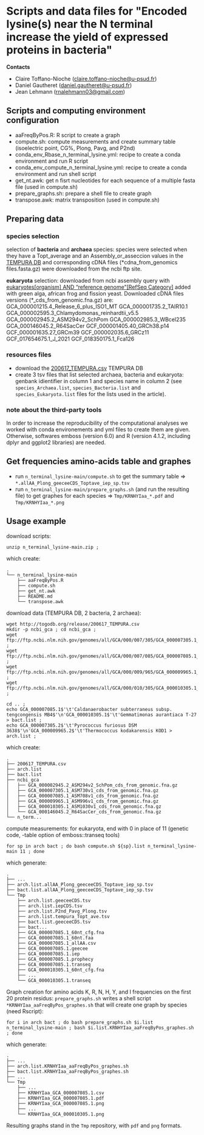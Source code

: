 # Scripts and data files for "Encoded lysine(s) near the N terminal increase the yield of expressed proteins in bacteria"

**Contacts**

- Claire Toffano-Nioche (<claire.toffano-nioche@u-psud.fr>)
- Daniel Gautheret (<daniel.gautheret@u-psud.fr>)
- Jean Lehmann (<rnalehmann03@gmail.com>)

## Scripts and computing environment configuration

- aaFreqByPos.R: R script to create a graph
- compute.sh: compute measurements and create summary table (isoelectric point, CG%, Plong, Pavg, and P2nd)
- conda_env_Rbase_n_terminal_lysine.yml: recipe to create a conda environment and run R script
- conda_env_compute_n_terminal_lysine.yml: recipe to create a conda environment and run shell script
- get_nt.awk: get n fisrt nucleotides for each sequence of a multiple fasta file (used in compute.sh)
- prepare_graphs.sh: prepare a shell file to create graph 
- transpose.awk: matrix transposition (used in compute.sh)

## Preparing data

### species selection

selection of **bacteria** and **archaea** species: species were selected when they have a Topt_average and an Assembly_or_asseccion values in the [TEMPURA DB](http://togodb.org/db/tempura) and corresponding cDNA files (*cdna_from_genomics files.fasta.gz) were downloaded from the ncbi ftp site.

**eukaryota** selection: downloaded from ncbi assembly query with [eukaryotes[organism] AND “reference genome"[RefSeq Category]](https://www.ncbi.nlm.nih.gov/assembly/?term=eukaryotes%5borganism%5d+AND+%E2%80%9Creference+genome%22%5bRefSeq+Category%5d) added with green alga, african frog and fission yeast. 
Downloaded cDNA files versions (*_cds_from_genomic.fna.gz) are:
GCA_000001215.4_Release_6_plus_ISO1_MT GCA_000001735.2_TAIR10.1 GCA_000002595.3_Chlamydomonas_reinhardtii_v5.5 GCA_000002945.2_ASM294v2_SchPom GCA_000002985.3_WBcel235 GCA_000146045.2_R64SacCer GCF_000001405.40_GRCh38.p14 GCF_000001635.27_GRCm39 GCF_000002035.6_GRCz11 GCF_017654675.1_J_2021 GCF_018350175.1_Fca126

### resources files

- download the [200617_TEMPURA.csv](http://togodb.org/release/200617_TEMPURA.csv) TEMPURA DB
- create 3 tsv files that list selected archaea, bacteria and eukaryota: genbank idientifier in column 1 and species name in column 2 (see `species_Archaea.list`, `species_Bacteria.list` and `species_Eukaryota.list` files for the lists used in the article).

### note about the third-party tools
In order to increase the reproducibility of the computational analyses we worked with conda environements and yml files to create them are given. Otherwise, softwares emboss (version 6.0) and R (version 4.1.2, including dplyr and ggplot2 libraries) are needed.

## Get frequencies amino-acids table and graphes
- run `n_terminal_lysine-main/compute.sh` to get the summary table => `*.allAA_Plong_geeceeCDS_Toptave_iep_sp.tsv`
- run `n_terminal_lysine-main/prepare_graphs.sh` (and run the resulting file) to get graphes for each species => `Tmp/KRNHYIaa_*.pdf` and `Tmp/KRNHYIaa_*.png`

## Usage example
download scripts:
```
unzip n_terminal_lysine-main.zip ;
```
which create: 
```
.
└── n_terminal_lysine-main
    ├── aaFreqByPos.R
    ├── compute.sh
    ├── get_nt.awk
    ├── README.md
    └── transpose.awk
```
download data (TEMPURA DB, 2 bacteria, 2 archaea):
```
wget http://togodb.org/release/200617_TEMPURA.csv
mkdir -p ncbi_gca ; cd ncbi_gca ;
wget ftp://ftp.ncbi.nlm.nih.gov/genomes/all/GCA/000/007/305/GCA_000007305.1_ASM730v1/GCA_000007305.1_ASM730v1_cds_from_genomic.fna.gz ;
wget ftp://ftp.ncbi.nlm.nih.gov/genomes/all/GCA/000/007/085/GCA_000007085.1_ASM708v1/GCA_000007085.1_ASM708v1_cds_from_genomic.fna.gz ;
wget ftp://ftp.ncbi.nlm.nih.gov/genomes/all/GCA/000/009/965/GCA_000009965.1_ASM996v1/GCA_000009965.1_ASM996v1_cds_from_genomic.fna.gz ;
wget ftp://ftp.ncbi.nlm.nih.gov/genomes/all/GCA/000/010/305/GCA_000010305.1_ASM1030v1/GCA_000010305.1_ASM1030v1_cds_from_genomic.fna.gz ;

cd .. ;
echo GCA_000007085.1$'\t'Caldanaerobacter subterraneus subsp. tengcongensis MB4$'\n'GCA_000010305.1$'\t'Gemmatimonas aurantiaca T-27 > bact.list ;
echo GCA_000007305.2$'\t'Pyrococcus furiosus DSM 3638$'\n'GCA_000009965.2$'\t'Thermococcus kodakarensis KOD1 > arch.list ;
```
which create: 
```
.
├── 200617_TEMPURA.csv
├── arch.list
├── bact.list
├── ncbi_gca
│   ├── GCA_000002945.2_ASM294v2_SchPom_cds_from_genomic.fna.gz
│   ├── GCA_000007305.1_ASM730v1_cds_from_genomic.fna.gz
│   ├── GCA_000007085.1_ASM708v1_cds_from_genomic.fna.gz
│   ├── GCA_000009965.1_ASM996v1_cds_from_genomic.fna.gz
│   ├── GCA_000010305.1_ASM1030v1_cds_from_genomic.fna.gz
│   └── GCA_000146045.2_R64SacCer_cds_from_genomic.fna.gz
└── n_term...
```
compute measurements:
for eukaryota, end with 0 in place of 11 (genetic code, -table option of emboss::transeq tools)
```
for sp in arch bact ; do bash compute.sh ${sp}.list n_terminal_lysine-main 11 ; done
```

which generate: 
```
.
├── ...
├── arch.list.allAA_Plong_geeceeCDS_Toptave_iep_sp.tsv
├── bact.list.allAA_Plong_geeceeCDS_Toptave_iep_sp.tsv
└── Tmp
    ├── arch.list.geeceeCDS.tsv
    ├── arch.list.iepCDS.tsv
    ├── arch.list.P2nd_Pavg_Plong.tsv
    ├── arch.list.tempura_Topt_ave.tsv
    ├── bact.list.geeceeCDS.tsv
    ├── bact...
    ├── GCA_000007085.1_60nt_cfg.fna
    ├── GCA_000007085.1_60nt.faa
    ├── GCA_000007085.1_allAA.csv
    ├── GCA_000007085.1.geecee
    ├── GCA_000007085.1.iep
    ├── GCA_000007085.1.prophecy
    ├── GCA_000007085.1.transeq
    ├── GCA_000010305.1_60nt_cfg.fna
    ├── ...
    └── GCA_000010305.1.transeq
```
Graph creation for amino acids K, R, N, H, Y, and I frequencies on the first 20 protein residus: 
`prepare_graphs.sh` writes a shell script `*KRNHYIaa_aaFreqByPos_graphes.sh` that will create one graph by species (need Rscript):
```
for i in arch bact ; do bash prepare_graphs.sh $i.list n_terminal_lysine-main ; bash $i.list.KRNHYIaa_aaFreqByPos_graphes.sh ; done
```
which generate: 
```
.
├── ...
├── arch.list.KRNHYIaa_aaFreqByPos_graphes.sh
├── bact.list.KRNHYIaa_aaFreqByPos_graphes.sh
├── ...
└── Tmp
    ├── ...
    ├── KRNHYIaa_GCA_000007085.1.csv
    ├── KRNHYIaa_GCA_000007085.1.pdf
    ├── KRNHYIaa_GCA_000007085.1.png
    ├── ...
    └── KRNHYIaa_GCA_000010305.1.png
```
Resulting graphs stand in the `Tmp` repository, with `pdf` and `png` formats.

